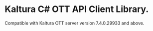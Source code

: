 # Kaltura C# OTT API Client Library.
Compatible with Kaltura OTT server version 7.4.0.29933 and above.
